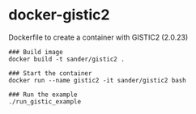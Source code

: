 # docker-gistic2
Dockerfile to create a container with GISTIC2 (2.0.23)

```
### Build image
docker build -t sander/gistic2 .

### Start the container
docker run --name gistic2 -it sander/gistic2 bash

### Run the example
./run_gistic_example
```

